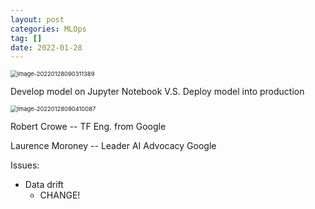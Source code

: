 ```yaml
---
layout: post
categories: MLOps
tag: []
date: 2022-01-28
---
```










<img src="https://tva1.sinaimg.cn/large/008i3skNgy1gyt3zfwdhpj318o09mmyt.jpg" alt="image-20220128090311389" style="zoom:67%;" />



Develop model on Jupyter Notebook V.S. Deploy model into production



<img src="https://tva1.sinaimg.cn/large/008i3skNgy1gyt40gk97oj314s0ku0uh.jpg" alt="image-20220128090410087" style="zoom:67%;" />





Robert Crowe -- TF Eng. from Google

Laurence Moroney -- Leader AI Advocacy Google



Issues:

- Data drift
  - CHANGE!